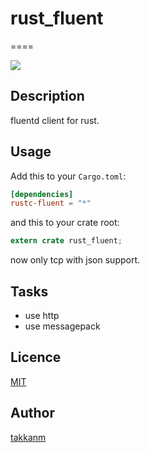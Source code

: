 # rust_fluent
====

![](https://travis-ci.org/takkanm/rust_fluent.svg?branch=master)

## Description

fluentd client for rust.

## Usage

Add this to your `Cargo.toml`:

```toml
[dependencies]
rustc-fluent = "*"
```

and this to your crate root:

```rust
extern crate rust_fluent;
```

now only tcp with json  support.

## Tasks

- use http
- use messagepack

## Licence

[MIT](https://github.com/tcnksm/tool/blob/master/LICENCE)

## Author

[takkanm](https://github.com/takkanm)
